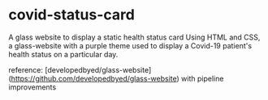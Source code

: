 # covid-status-card
A glass website to display a static health status card
Using HTML and CSS, a glass-website with a purple theme used to display a Covid-19 patient's health status on a particular day.

reference: [developedbyed/glass-website] (https://github.com/developedbyed/glass-website) with pipeline improvements
